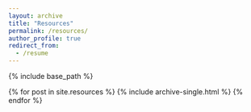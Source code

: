 ```yaml
---
layout: archive
title: "Resources"
permalink: /resources/
author_profile: true
redirect_from:
  - /resume
---
```


{% include base_path %}


{% for post in site.resources %}
  {% include archive-single.html %}
{% endfor %}